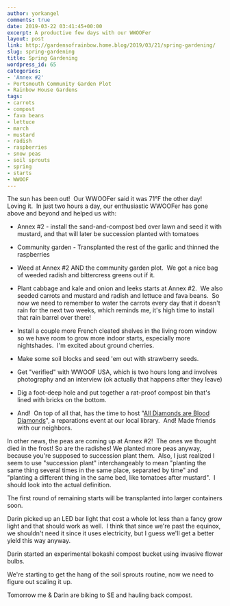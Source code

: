 ```yaml
---
author: yorkangel
comments: true
date: 2019-03-22 03:41:45+00:00
excerpt: A productive few days with our WWOOFer
layout: post
link: http://gardensofrainbow.home.blog/2019/03/21/spring-gardening/
slug: spring-gardening
title: Spring Gardening
wordpress_id: 65
categories:
- 'Annex #2'
- Portsmouth Community Garden Plot
- Rainbow House Gardens
tags:
- carrots
- compost
- fava beans
- lettuce
- march
- mustard
- radish
- raspberries
- snow peas
- soil sprouts
- spring
- starts
- WWOOF
---
```


The sun has been out!  Our WWOOFer said it was 71°F the other day!  Loving it.  In just two hours a day, our enthusiastic WWOOFer has gone above and beyond and helped us with:



	
  * Annex #2 - install the sand-and-compost bed over lawn and seed it with mustard, and that will later be succession planted with tomatoes

	
  * Community garden - Transplanted the rest of the garlic and thinned the raspberries

	
  * Weed at Annex #2 AND the community garden plot.  We got a nice bag of weeded radish and bittercress greens out if it.

	
  * Plant cabbage and kale and onion and leeks starts at Annex #2.  We also seeded carrots and mustard and radish and lettuce and fava beans.  So now we need to remember to water the carrots every day that it doesn't rain for the next two weeks, which reminds me, it's high time to install that rain barrel over there!

	
  * Install a couple more French cleated shelves in the living room window so we have room to grow more indoor starts, especially more nightshades.  I'm excited about ground cherries.

	
  * Make some soil blocks and seed 'em out with strawberry seeds.

	
  * Get "verified" with WWOOF USA, which is two hours long and involves photography and an interview (ok actually that happens after they leave)

	
  * Dig a foot-deep hole and put together a rat-proof compost bin that's lined with bricks on the bottom.

	
  * And!  On top of all that, has the time to host "[All Diamonds are Blood Diamonds](https://uhurusolidarity.org/2019/03/10/all-diamonds-are-blood-diamonds-national-tour-feb-march-2019/)", a reparations event at our local library.  And! Made friends with our neighbors.


In other news, the peas are coming up at Annex #2!  The ones we thought died in the frost! So are the radishes! We planted more peas anyway, because you're supposed to succession plant them.  Also, I just realized I seem to use "succession plant" interchangeably to mean "planting the same thing several times in the same place, separated by time" and "planting a different thing in the same bed, like tomatoes after mustard".  I should look into the actual definition.

The first round of remaining starts will be transplanted into larger containers soon.

Darin picked up an LED bar light that cost a whole lot less than a fancy grow light and that should work as well.  I think that since we're past the equinox, we shouldn't need it since it uses electricity, but I guess we'll get a better yield this way anyway.

Darin started an experimental bokashi compost bucket using invasive flower bulbs.

We're starting to get the hang of the soil sprouts routine, now we need to figure out scaling it up.

Tomorrow me & Darin are biking to SE and hauling back compost.
